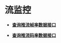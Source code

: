 # 流监控<a name="topic_300000001_0"></a>

 

-   **[查询推流帧率数据接口](查询推流帧率数据接口.md)**  

-   **[查询推流码率数据接口](查询推流码率数据接口.md)**  



